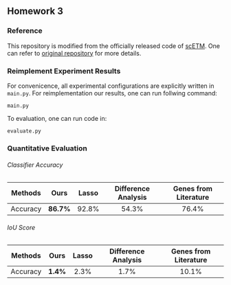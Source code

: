 ## Homework 3 

### Reference

This repository is modified from the officially released code of [scETM](https://www.nature.com/articles/s41467-021-25534-2). One can refer to [original repository](https://github.com/hui2000ji/scETM) for more details.



### Reimplement Experiment Results 

For convenicence, all experimental configurations are explicitly written in `main.py`. For reimplementation our results, one can run follwing command:

```
main.py
```

To evaluation, one can run code in:

```
evaluate.py 
```





### Quantitative Evaluation

###### Classifier Accuracy

| Methods  |   Ours    | Lasso | Difference Analysis | Genes from Literature |
| :------: | :-------: | :---: | :-----------------: | :-------------------: |
| Accuracy | **86.7%** | 92.8% |        54.3%        |         76.4%         |



###### IoU Score

| Methods  |   Ours   | Lasso | Difference Analysis | Genes from Literature |
| :------: | :------: | :---: | :-----------------: | :-------------------: |
| Accuracy | **1.4%** | 2.3%  |        1.7%         |         10.1%         |

